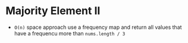 # Majority Element II
* `O(n)` space approach use a frequency map and return all values that have a frequencu more than `nums.length / 3`